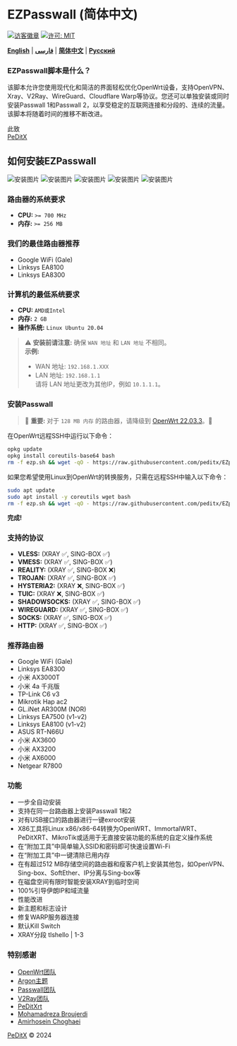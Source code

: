 # EZPasswall (简体中文)

[![访客徽章](https://img.shields.io/badge/Chat%20on-Telegram-blue.svg)](https://t.me/peditx) [![许可: MIT](https://img.shields.io/badge/License-MIT-blue.svg)](https://opensource.org/licenses/MIT)

[**English**](README.md) | [**فارسی**](README_fa.md) | [**简体中文**](README-ch.md) | [**Русский**](README_ru.md)

### EZPasswall脚本是什么？

该脚本允许您使用现代化和简洁的界面轻松优化OpenWrt设备，支持OpenVPN、Xray、V2Ray、WireGuard、Cloudflare Warp等协议。您还可以单独安装或同时安装Passwall 1和Passwall 2，以享受稳定的互联网连接和分段的、连续的流量。该脚本将随着时间的推移不断改进。

此致  
[PeDitX](https://github.com/peditx)

## 如何安装EZPasswall
![安装图片](https://github.com/peditx/iranIPS/blob/1f05bc52dae7b573742e0bcccf8430c8a46b94e4/.files/lowspc/main/photo_2024-10-27_21-15-16.jpg?raw=true)
![安装图片](https://github.com/peditx/iranIPS/blob/ffce5c185aecd61f1d92d100593ceecb2b905235/.files/lowspc/main/photo_2024-10-27_20-03-44.jpg?raw=true)
![安装图片](https://github.com/peditx/iranIPS/blob/main/.files/lowspc/main/new/photo_2024-10-31_17-15-33.jpg?raw=true)
![安装图片](https://github.com/peditx/iranIPS/blob/main/.files/lowspc/main/new/photo_2024-10-31_17-16-35.jpg?raw=true)
![安装图片](https://github.com/peditx/iranIPS/blob/main/.files/lowspc/main/new/photo_2024-10-31_17-17-44.jpg?raw=true)

### 路由器的系统要求

- **CPU:** `>= 700 MHz`
- **内存:** `>= 256 MB`

### 我们的最佳路由器推荐

- Google WiFi (Gale)
- Linksys EA8100
- Linksys EA8300

### 计算机的最低系统要求
- **CPU:** `AMD或Intel`
- **内存:** `2 GB`
- **操作系统:** `Linux Ubuntu 20.04`

> ⚠ **安装前请注意:** 确保 `WAN 地址` 和 `LAN 地址` 不相同。  
> **示例:** 
> - WAN 地址: `192.168.1.XXX`
> - LAN 地址: `192.168.1.1`  
> 请将 LAN 地址更改为其他IP，例如 `10.1.1.1`。

### 安装Passwall

> 🔴 **重要:** 对于 `128 MB 内存` 的路由器，请降级到 [OpenWrt 22.03.3](https://archive.openwrt.org/releases/22.03.3/targets/)。🔴

在OpenWrt远程SSH中运行以下命令：

```bash
opkg update
opkg install coreutils-base64 bash
rm -f ezp.sh && wget -qO - https://raw.githubusercontent.com/peditx/EZpasswall/refs/heads/main/ezp.b64 | awk '{print $1}' | base64 -d > ezp.sh && chmod +x ezp.sh && sh ezp.sh

```

如果您希望使用Linux到OpenWrt的转换服务，只需在远程SSH中输入以下命令：

```bash
sudo apt update
sudo apt install -y coreutils wget bash
rm -f ezp.sh && wget -qO - https://raw.githubusercontent.com/peditx/EZpasswall/refs/heads/main/ezp.b64 | awk '{print $1}' | base64 -d > ezp.sh && chmod +x ezp.sh && bash ezp.sh

```
**完成!**

### 支持的协议

- **VLESS:** (XRAY ✅, SING-BOX ✅)
- **VMESS:** (XRAY ✅, SING-BOX ✅)
- **REALITY:** (XRAY ✅, SING-BOX ❌)
- **TROJAN:** (XRAY ✅, SING-BOX ✅)
- **HYSTERIA2:** (XRAY ❌, SING-BOX ✅)
- **TUIC:** (XRAY ❌, SING-BOX ✅)
- **SHADOWSOCKS:** (XRAY ✅, SING-BOX ✅)
- **WIREGUARD:** (XRAY ✅, SING-BOX ✅)
- **SOCKS:** (XRAY ✅, SING-BOX ✅)
- **HTTP:** (XRAY ✅, SING-BOX ✅)

### 推荐路由器

- Google WiFi (Gale)
- Linksys EA8300
- 小米 AX3000T
- 小米 4a 千兆版
- TP-Link C6 v3
- Mikrotik Hap ac2
- GL.iNet AR300M (NOR)
- Linksys EA7500 (v1-v2)
- Linksys EA8100 (v1-v2)
- ASUS RT-N66U
- 小米 AX3600
- 小米 AX3200
- 小米 AX6000
- Netgear R7800

### 功能

- 一步全自动安装
- 支持在同一台路由器上安装Passwall 1和2
- 对有USB接口的路由器进行一键exroot安装
- X86工具将Linux x86/x86-64转换为OpenWRT、ImmortalWRT、PeDitXRT、MikroTik或适用于无直接安装功能的系统的自定义操作系统
- 在“附加工具”中简单输入SSID和密码即可快速设置Wi-Fi
- 在“附加工具”中一键清除已用内存
- 在有超过512 MB存储空间的路由器和瘦客户机上安装其他包，如OpenVPN、Sing-box、SoftEther、IP分离与Sing-box等
- 在磁盘空间有限时智能安装XRAY到临时空间
- 100%引导伊朗IP和域流量
- 性能改进
- 新主题和标志设计
- 修复WARP服务器连接
- 默认Kill Switch
- XRAY分段 tlshello | 1-3

### 特别感谢

- [OpenWrt团队](https://github.com/openwrt)
- [Argon主题](https://github.com/jerrykuku)
- [Passwall团队](https://github.com/xiaorouji)
- [V2Ray团队](https://github.com/v2ray)
- [PeDitXrt](https://github.com/peditx/PeDitXrt)
- [Mohamadreza Broujerdi](https://t.me/MR13_B)
- [Amirhosein Choghaei](https://github.com/amirhosseinchoghaei)

[PeDitX](https://github.com/peditx) © 2024
